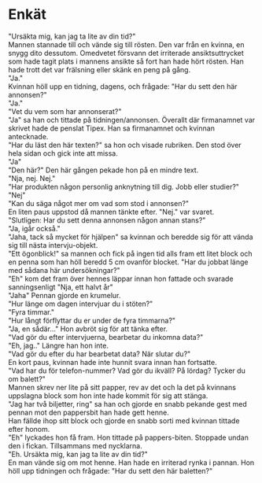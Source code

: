 # Enkät

"Ursäkta mig, kan jag ta lite av din tid?"  
Mannen stannade till och vände sig till rösten. Den var från en kvinna, en snygg dito dessutom. Omedvetet försvann det irriterade ansiktsuttrycket som hade tagit plats i mannens ansikte så fort han hade hört rösten. Han hade trott det var frälsning eller skänk en peng på gång.  
"Ja."  
Kvinnan höll upp en tidning, dagens, och frågade: "Har du sett den här annonsen?"  
"Ja."  
"Vet du vem som har annonserat?"  
"Ja" sa han och tittade på tidningen/annonsen. Överallt där firmanamnet var skrivet hade de penslat Tipex. Han sa firmanamnet och kvinnan antecknade.  
"Har du läst den här texten?" sa hon och visade rubriken. Den stod över hela sidan och gick inte att missa.  
"Ja"  
"Den här?" Den här gången pekade hon på en mindre text.  
"Nja, nej. Nej."  
"Har produkten någon personlig anknytning till dig. Jobb eller studier?"  
"Nej"  
"Kan du säga något mer om vad som stod i annonsen?"  
En liten paus uppstod då mannen tänkte efter. "Nej." var svaret.  
"Slutligen: Har du sett denna annonsen någon annan stans?"  
"Ja, igår också."  
"Jaha, tack så mycket för hjälpen" sa kvinnan och beredde sig för att vända sig till nästa intervju-objekt.  
"Ett ögonblick!" sa mannen och fick på ingen tid alls fram ett litet block och en penna som han höll beredd 5 cm ovanför blocket. "Har du jobbat länge med sådana här undersökningar?"  
"Eh" kom det fram över hennes läppar innan hon fattade och svarade sanningsenligt "Nja, ett halvt år"  
"Jaha" Pennan gjorde en krumelur.  
"Hur länge om dagen intervjuar du i stöten?"  
"Fyra timmar."  
"Hur långt förflyttar du er under de fyra timmarna?"  
"Ja, en sådär..." Hon avbröt sig för att tänka efter.  
"Vad gör du efter intervjuerna, bearbetar du inkomna data?"  
"Eh, jag.." Längre han hon inte.  
"Vad gör du efter du har bearbetat data? När slutar du?"  
En kort paus, kvinnan hade inte hunnit svara innan han fortsatte.  
"Vad har du för telefon-nummer? Vad gör du ikväll? På lördag? Tycker du om balett?"  
Mannen skrev ner lite på sitt papper, rev av det och la det på kvinnans uppslagna block som hon inte hade kommit för sig att stänga.  
"Jag har två biljetter, ring" sa han och gjorde en snabb pekande gest med pennan mot den pappersbit han hade gett henne.  
Han fällde ihop sitt block och gjorde en snabb sorti med kvinnan tittade efter honom.  
"Eh" lyckades hon få fram. Hon tittade på pappers-biten. Stoppade undan den i fickan. Tillsammans med nycklarna.  
"Eh. Ursäkta mig, kan jag ta lite av din tid?"  
En man vände sig om mot henne. Han hade en irriterad rynka i pannan. Hon höll upp tidningen och frågade: "Har du sett den här baletten?"